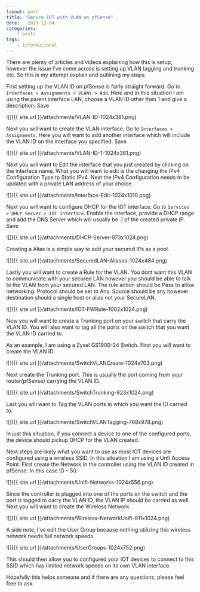 ```yaml
---
layout: post
title: "Secure IOT with VLAN on pfSense"
date:	2019-12-04
categories:
    - posts
tags:
    - informational
---
```


There are plenty of articles and videos explaining how this is setup, however the issue I’ve come across is setting up VLAN tagging and trunking etc. So this is my attempt explain and outlining my steps.

First setting up the VLAN ID on pfSense is fairly straight forward. Go to `Interfaces > Assignments > VLANs > Add`. Here and in this situation I am using the parent interface LAN, choose a VLAN ID other then 1 and give a description. Save

![]({{ site.url }}/attachments/VLAN-ID-1024x381.png)

Next you will want to create the VLAN interface. Go to `Interfaces > Assignments`. Here you will want to add another interface which will include the VLAN ID on the interface you specified. Save

![]({{ site.url }}/attachments/VLAN-ID-1-1024x381.png)

Next you will want to Edit the interface that you just created by clicking on the interface name. What you will want to edit is the changing the IPv4 Configuration Type to Static IPv4. Next the IPv4 Configuration needs to be updated with a private LAN address of your choice.

![]({{ site.url }}/attachments/Interface-Edit-1024x1010.png)

Next you will want to configure DHCP for the IOT interface. Go to `Services > DHCP Server > IOT Interface`. Enable the interface, provide a DHCP range and add the DNS Server which will usually be .1 of the created private IP. Save

![]({{ site.url }}/attachments/DHCP-Server-973x1024.png)

Creating a Alias is a simple way to add your secured IPs as a pool.

![]({{ site.url }}/attachments/SecuredLAN-Aliases-1024x484.png)

Lastly you will want to create a Rule for the VLAN. You dont want this VLAN to communicate with your secured LAN however you should be able to talk to the VLAN from your secured LAN. The rule action should be Pass to allow networking. Protocol should be set to Any. Source should be any however destination should a single host or alias not your SecureLAN.

![]({{ site.url }}/attachments/IOT-FWRule-1002x1024.png)

Now you will want to create a Trunking port on your switch that carry the VLAN ID. You will also want to tag all the ports on the switch that you want the VLAN ID carried to.

As an example, I am using a Zyxel GS1900-24 Switch. First you will want to create the VLAN ID.

![]({{ site.url }}/attachments/SwitchVLANCreate-1024x703.png)

Next create the Trunking port. This is usually the port coming from your router(pfSense) carrying the VLAN ID.

![]({{ site.url }}/attachments/SwitchTrunking-923x1024.png)

Last you will want to Tag the VLAN ports in which you want the ID carried to.

![]({{ site.url }}/attachments/SwitchVLANTagging-768x978.png)

In just this situation, if you connect a device to one of the configured ports, the device should pickup DHCP for the VLAN created.

Next steps are likely what you want to use as most IOT devices are configured using a wireless SSID. In this situation I am using a Unfi Access Point. First create the Network in the controller using the VLAN ID created in pfSense. In this case ID – 50.

![]({{ site.url }}/attachments/Unifi-Networks-1024x556.png)

Since the controller is plugged into one of the ports on the switch and the port is tagged to carry the VLAN ID, the VLAN IP should be carried as well. Next you will want to create the Wireless Network.

![]({{ site.url }}/attachments/Wireless-NetworkUnifi-911x1024.png)

A side note, I’ve edit the User Group because nothing utilizing this wireless network needs full network speeds.

![]({{ site.url }}/attachments/UserGroups-1024x752.png)

This should then allow you to configured your IOT devices to connect to this SSID which has limited network speeds on its own VLAN interface.

Hopefully this helps someone and if there are any questions, please feel free to ask.











